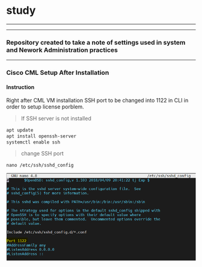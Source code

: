 # study
***
***
### Repository created to take a note of settings used in system and Nework Administration practices
***
### Cisco CML Setup After Installation

#### Instruction
Right after CML VM installation SSH port to be changed into 1122 in CLI in order to setup license porblem.
>
>If SSH server is not installed
```
apt update
apt install openssh-server
systemctl enable ssh
```
>
>change SSH port
```
nano /etc/ssh/sshd_config
```
![alt text for screen readers](sshd_config_Port.PNG "SSH server Port change")



